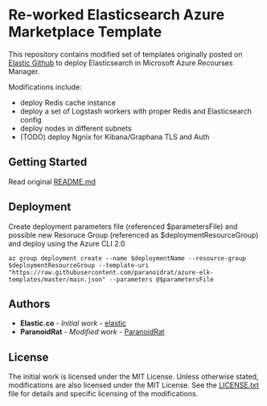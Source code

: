 # Re-worked Elasticsearch Azure Marketplace Template

This repository contains modified set of templates originally posted on 
[Elastic Github](https://github.com/elastic/azure-marketplace) to deploy 
Elasticsearch in Microsoft Azure Recourses Manager.

Modifications include:
* deploy Redis cache instance
* deploy a set of Logstash workers with proper Redis and Elasticsearch config
* deploy nodes in different subnets
* (TODO) deploy Ngnix for Kibana/Graphana TLS and Auth


## Getting Started

Read original [README.md](https://github.com/elastic/azure-marketplace/blob/master/README.md)

## Deployment

Create deployment parameters file (referenced $parametersFile) and possible new Resoruce Group 
(referenced as $deploymentResourceGroup) and deploy using the Azure CLI 2.0
```
az group deployment create --name $deploymentName --resource-group $deploymentResourceGroup --template-uri "https://raw.githubusercontent.com/paranoidrat/azure-elk-templates/master/main.json" --parameters @$parametersFile
```

## Authors

* **Elastic.co** - *Initial work* - [elastic](https://github.com/elastic/azure-marketplace)
* **ParanoidRat** - *Modified work* - [ParanoidRat](https://github.com/ParanoidRat/azure-elk-templates)

## License

The initial work is licensed under the MIT License. Unless otherwise stated, modifications are 
also licensed under the MIT License. See the [LICENSE.txt](LICENSE.txt) file for details and
specific licensing of the modifications.


